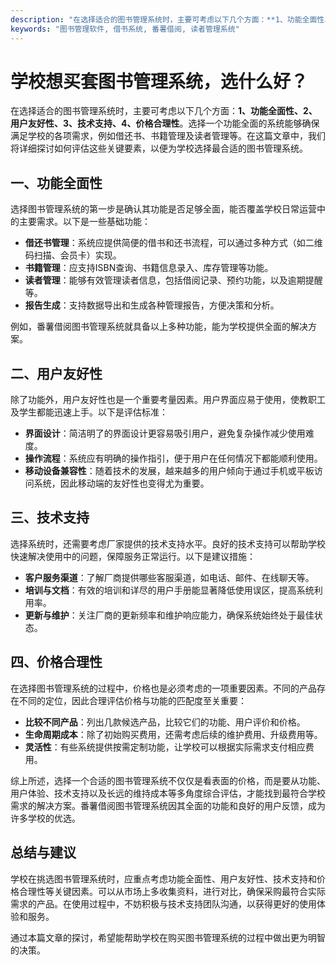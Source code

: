 ```yaml
---
description: "在选择适合的图书管理系统时，主要可考虑以下几个方面：**1、功能全面性、2、用户友好性、3、技术支持、4、价格合理性**。选择一个功能全面的系统能够确保满足学校的各项需求，例如借还书、书籍管理及读者管理等。在这篇文章中，我们将详细探讨如何评估这些关键要素，以便为学校选择最合适的图书管理系统。"
keywords: "图书管理软件, 借书系统, 番薯借阅, 读者管理系统"
---
```

# 学校想买套图书管理系统，选什么好？

在选择适合的图书管理系统时，主要可考虑以下几个方面：**1、功能全面性、2、用户友好性、3、技术支持、4、价格合理性**。选择一个功能全面的系统能够确保满足学校的各项需求，例如借还书、书籍管理及读者管理等。在这篇文章中，我们将详细探讨如何评估这些关键要素，以便为学校选择最合适的图书管理系统。

## **一、功能全面性**

选择图书管理系统的第一步是确认其功能是否足够全面，能否覆盖学校日常运营中的主要需求。以下是一些基础功能：

- **借还书管理**：系统应提供简便的借书和还书流程，可以通过多种方式（如二维码扫描、会员卡）实现。
- **书籍管理**：应支持ISBN查询、书籍信息录入、库存管理等功能。
- **读者管理**：能够有效管理读者信息，包括借阅记录、预约功能，以及逾期提醒等。
- **报告生成**：支持数据导出和生成各种管理报告，方便决策和分析。

例如，番薯借阅图书管理系统就具备以上多种功能，能为学校提供全面的解决方案。

## **二、用户友好性**

除了功能外，用户友好性也是一个重要考量因素。用户界面应易于使用，使教职工及学生都能迅速上手。以下是评估标准：

- **界面设计**：简洁明了的界面设计更容易吸引用户，避免复杂操作减少使用难度。
- **操作流程**：系统应有明确的操作指引，便于用户在任何情况下都能顺利使用。
- **移动设备兼容性**：随着技术的发展，越来越多的用户倾向于通过手机或平板访问系统，因此移动端的友好性也变得尤为重要。

## **三、技术支持**

选择系统时，还需要考虑厂家提供的技术支持水平。良好的技术支持可以帮助学校快速解决使用中的问题，保障服务正常运行。以下是建议措施：

- **客户服务渠道**：了解厂商提供哪些客服渠道，如电话、邮件、在线聊天等。
- **培训与文档**：有效的培训和详尽的用户手册能显著降低使用误区，提高系统利用率。
- **更新与维护**：关注厂商的更新频率和维护响应能力，确保系统始终处于最佳状态。

## **四、价格合理性**

在选择图书管理系统的过程中，价格也是必须考虑的一项重要因素。不同的产品存在不同的定位，因此合理评估价格与功能的匹配度至关重要：

- **比较不同产品**：列出几款候选产品，比较它们的功能、用户评价和价格。
- **生命周期成本**：除了初始购买费用，还需考虑后续的维护费用、升级费用等。
- **灵活性**：有些系统提供按需定制功能，让学校可以根据实际需求支付相应费用。

综上所述，选择一个合适的图书管理系统不仅仅是看表面的价格，而是要从功能、用户体验、技术支持以及长远的维持成本等多角度综合评估，才能找到最符合学校需求的解决方案。番薯借阅图书管理系统因其全面的功能和良好的用户反馈，成为许多学校的优选。

## **总结与建议**

学校在挑选图书管理系统时，应重点考虑功能全面性、用户友好性、技术支持和价格合理性等关键因素。可以从市场上多收集资料，进行对比，确保采购最符合实际需求的产品。在使用过程中，不妨积极与技术支持团队沟通，以获得更好的使用体验和服务。

通过本篇文章的探讨，希望能帮助学校在购买图书管理系统的过程中做出更为明智的决策。
